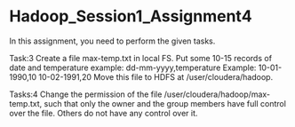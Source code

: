# Hadoop_Session1_Assignment4

In this assignment, you need to perform the given tasks.

Task:3
Create a file max-temp.txt in local FS.
Put some 10-15 records of date and temperature example:
dd-mm-yyyy,temperature
Example:
10-01-1990,10
10-02-1991,20
Move this file to HDFS at /user/cloudera/hadoop.

Tasks:4
Change the permission of the file /user/cloudera/hadoop/max-temp.txt, such that
only the owner and the group members have full control over the file.
Others do not have any control over it.
